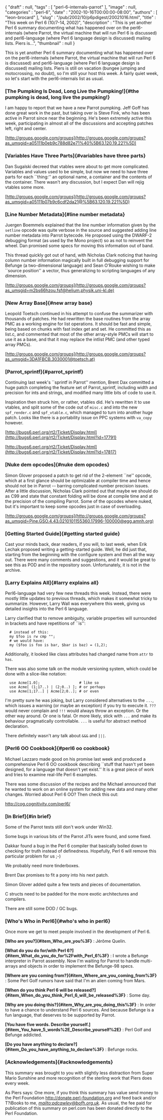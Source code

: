 {
   "draft" : null,
   "tags" : [
      "perl-6-internals-parrot"
   ],
   "image" : null,
   "categories" : "perl-6",
   "date" : "2002-10-16T00:00:00-08:00",
   "authors" : [
      "leon-brocard"
   ],
   "slug" : "/pub/2002/10/p6pdigest/20021016.html",
   "title" : "This week on Perl 6 (10/7-14, 2002)",
   "description" : "This is yet another Perl 6 summary documenting what has happened over on the perl6-internals (where Parrot, the virtual machine that will run Perl 6 is discussed) and perl6-language (where Perl 6 language design is discussed) mailing lists. Piers is...",
   "thumbnail" : null
}





This is yet another Perl 6 summary documenting what has happened over on
the perl6-internals (where Parrot, the virtual machine that will run
Perl 6 is discussed) and perl6-language (where Perl 6 language design is
discussed) mailing lists. Piers is still on vacation (bungee jumping and
motocrossing, no doubt), so I'm still your host this week. A fairly
quiet week, so let's start with the perl6-internals list as usual.

### [The Pumpking Is Dead, Long Live the Pumpking!]{#the pumpking is dead, long live the pumpking!}

I am happy to report that we have a new Parrot pumpking. Jeff Goff has
done great work in the past, but taking over is Steve Fink, who has been
active in Parrot since near the beginning. He's been extremely active
this week, participating in almost all of the discussions and accepting
patches left, right and center.

[http://groups.google.com/groups](http://groups.google.com/groups?as_umsgid=a05111b0eb9c788d82e71%40%5B63.120.19.221%5D)

### [Variables Have Three Parts]{#variables have three parts}

Dan Sugalski decreed that vtables were about to get more complicated.
Variables and values used to be simple, but now we need to have three
parts for each \`\`thing:'' an optional name, a container and the
contents of the container. There wasn't any discussion, but I expect Dan
will rejig vtables some more.

[http://groups.google.com/groups](http://groups.google.com/groups?as_umsgid=a05111b07b9c6cdf2da21@%5B63.120.19.221%5D)

### [Line Number Metadata]{#line number metadata}

Juergen Boemmels explained that the line number information given by the
`setline` opcode was quite verbose in the source and suggested adding
line number metadata into Parrot bytecode. He proposed using the DWARF-2
debugging format (as used by the Mono project) so as not to reinvent the
wheel. Dan promised some specs for moving this information out of band.

This thread quickly got out of hand, with Nicholas Clark noticing that
having column number information magically built in full debugging
support for Befunge (a two-dimensional language) and Sean O'Rouke
wishing to make \`\`source position'' a vector, thus generalizing to
scripting languages of any dimension.

[http://groups.google.com/groups](http://groups.google.com/groups?as_umsgid=m2bs66hzou.fsf@helium.physik.uni-kl.de)

### [New Array Base]{#new array base}

Leopold Toetsch continued in his attempt to confuse the summarizer with
thousands of patches. He had rewritten the base routines from the array
PMC as a working engine for list operations. It should be fast and
simple, being based on chunks with fast index get and set. He committed
this as list.c, and commented that most of the other array-style PMCs
will start to use it as a base, and that it may replace the intlist PMC
(and other typed array PMCs).

[http://groups.google.com/groups](http://groups.google.com/groups?as_umsgid=3DA1FBCB.3030001@toetsch.at)

### [Parrot\_sprintf]{#parrot_sprintf}

Continuing last week's \`\`sprintf in Parrot'' mention, Brent Dax
committed a huge patch completing the feature set of Parrot\_sprintf,
including width and precision for ints and strings, and modified many
little bits of code to use it.

Inspiration then struck him, or rather, vtables did. He's rewritten it
to use vtables, and split some of the code out of `misc.c` and into the
new `spf_render.c` and `spf_vtable.c`, which managed to turn into
another huge patch. Looks like there is a portability issue on PPC
systems with `va_copy` however.

[http://bugs6.perl.org/rt2/Ticket/Display.html](http://bugs6.perl.org/rt2/Ticket/Display.html?id=17791)

[http://bugs6.perl.org/rt2/Ticket/Display.html](http://bugs6.perl.org/rt2/Ticket/Display.html?id=17817)

### [Nuke dem opcodes]{#nuke dem opcodes}

Simon Glover proposed a patch to get rid of the 2-element \`\`ne''
opcode, which at a first glance should be optimizable at compiler time
and hence should not be in Parrot -- barring complicated number
precision issues. After a little discussion, Nicholas Clark pointed out
that maybe we should do as C99 and state that constant folding will be
done at compile time and at the precision of the compiling Parrot. Some
of the opcodes where nuked, but it's important to keep some opcodes just
in case of overloading.

[http://groups.google.com/groups](http://groups.google.com/groups?as_umsgid=Pine.GSO.4.43.0210101155360.17996-100000@egg.amnh.org)

### [Getting Started Guide]{#getting started guide}

Cast your minds back, dear readers, if you will, to last week, when Erik
Lechak proposed writing a getting-started guide. Well, he did just that,
starting from the beginning with the configure system and then all the
way out. There were many comments and suggestions, and it would be great
to see this as POD and in the repository soon. Unfortunately, it is not
in the archive.

### [Larry Explains All]{#larry explains all}

Perl6-language had very few new threads this week. Instead, there were
mostly little updates to previous threads, which makes it somewhat
tricky to summarize. However, Larry Wall was everywhere this week,
giving us detailed insights into the Perl 6 language.

Larry clarified that to remove ambiguity, variable properties will
surrounded in brackets and have repetitions of \`\`is'':

      # instead of this:
      my $foo is rw cmp "";
      # we would have:
      my ($foo is foo is bar, $bar is baz) = (1,2);

Additionally, it looked like class attributes had changed name from
`attr` to `has`.

There was also some talk on the module versioning system, which could be
done with a slice-like notation:

      use Acme[1.0];                  # like so
      use Acme[ (1;17..) | (2;0..) ]; # or perhaps
      use Acme[1;17..] | Acme[2;0..]; # or even

I'm pretty sure he was joking, but Larry considered alternatives to the
`...`, which issues a warning (or maybe an exception) if you try to
execute it. `???` would never complain and `!!!` would always throw an
exception. Or the other way around. Or one is fatal. Or more likely,
stick with `...` and make its behaviour pragmatically controllable.
`...` is useful for abstract method declaration.

There definitely wasn't any talk about `&&&` and `|||`.

### [Perl6 OO Cookbook]{#perl6 oo cookbook}

Michael Lazzaro made good on his promise last week and produced a
comprehensive Perl 6 OO cookbook describing \`\`stuff that hasn't yet
been designed, for a language that doesn't yet exist.'' It is a great
piece of work and tries to examine real-life Perl 6 examples.

There was some discussion of the recipes and the Michael announced that
he wanted to work on an online system for adding new data and many other
changes. Worried about Perl 6 OO? Then check this out:

<http://cog.cognitivity.com/perl6/>

### [In Brief]{#in brief}

Some of the Parrot tests still don't work under Win32.

Some bugs in various bits of the Parrot JITs were found, and some fixed.

Dakkar found a bug in the Perl 6 compiler that basically boiled down to
checking for truth instead of definedness. Hopefully, Perl 6 will remove
this particular problem for us ;-)

We probably need more tinderboxes.

Brent Dax promises to fit a pony into his next patch.

Simon Glover added quite a few tests and pieces of documentation.

C structs need to be padded for the more exotic architectures and
compilers.

There are still some DOD / GC bugs.

### [Who's Who in Perl6]{#who's who in perl6}

Once more we get to meet people involved in the development of Perl 6.

**[Who are you?]{#item_Who_are_you%3F}**
:   Jérôme Quelin.

**[What do you do for/with Perl 6?]{#item_What_do_you_do_for%2Fwith_Perl_6%3F}**
:   I wrote a Befunge interpreter in Parrot assembly. Now I'm waiting
    for Parrot to handle multi-arrays and objects in order to implement
    the Befunge-98 specs.

**[Where are you coming from?]{#item_Where_are_you_coming_from%3F}**
:   Some Perl Golf rumors have said that I'm an alien coming from Mars.

**[When do you think Perl 6 will be released?]{#item_When_do_you_think_Perl_6_will_be_released%3F}**
:   Some day.

**[Why are you doing this?]{#item_Why_are_you_doing_this%3F}**
:   In order to have a chance to understand Perl 6 sources. And because
    Befunge is a fun language, that deserves to be supported by Parrot.

**[You have five words. Describe yourself.]{#item_You_have_5_words%2E_Describe_yourself%2E}**
:   Perl Golf and Befunge addicted.

**[Do you have anything to declare?]{#item_Do_you_have_anything_to_declare%3F}**
:   Befunge rocks.

### [Acknowledgements]{#acknowledgements}

This summary was brought to you with slightly less distraction from
Super Mario Sunshine and more recognition of the sterling work that
Piers does every week.

As Piers says: One more, if you think this summary has value send money
to the Perl Foundation <http://donate.perl-foundation.org> and feed back
and/or T?iBooks to me, *<mailto:pdcawley@bofh.org.uk>*. As usual, the
fee paid for publication of this summary on perl.com has been donated
directly to the Perl Foundation.


